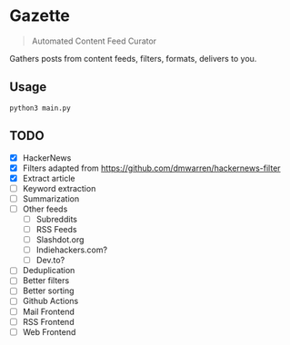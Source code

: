 # Gazette

> Automated Content Feed Curator

Gathers posts from content feeds, filters, formats, delivers to you.

## Usage
`python3 main.py`

## TODO
- [x] HackerNews
- [x] Filters adapted from https://github.com/dmwarren/hackernews-filter
- [x] Extract article
- [ ] Keyword extraction
- [ ] Summarization
- [ ] Other feeds
  - [ ] Subreddits
  - [ ] RSS Feeds
  - [ ] Slashdot.org
  - [ ] Indiehackers.com?
  - [ ] Dev.to?
- [ ] Deduplication
- [ ] Better filters
- [ ] Better sorting
- [ ] Github Actions
- [ ] Mail Frontend
- [ ] RSS Frontend
- [ ] Web Frontend
